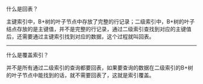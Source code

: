 什么是回表？

主键索引中，B+树的叶子节点中存放了完整的行记录；二级索引中，B+树的叶子结点存放的是主键值，并不是完整的行记录，通过二级索引查找到对应的主键值后，还需要通过主键索引找到对应的数据，这个过程就叫回表。

-------------------------------------------------------------------------------------------------------

什么是覆盖索引？

并不是所有通过二级索引的查询都要回表，如果要查询的数据在二级索引的B+树的叶子节点中能找到的话，就不需要回表了，这就是索引覆盖。